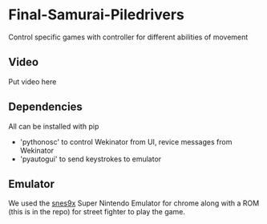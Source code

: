 # Final-Samurai-Piledrivers
Control specific games with controller for different abilities of movement

## Video
Put video here

## Dependencies
All can be installed with pip
- 'pythonosc' to control Wekinator from UI, revice messages from Wekinator
- 'pyautogui' to send keystrokes to emulator

## Emulator
We used the [snes9x](https://chrome.google.com/webstore/detail/super-nintendo-emulator-s/ckpjobcmemfpfeaeolhhjkjdpfnkngnd?hl=en) Super Nintendo Emulator for chrome along with a ROM (this is in the repo) for street fighter to play the game.
